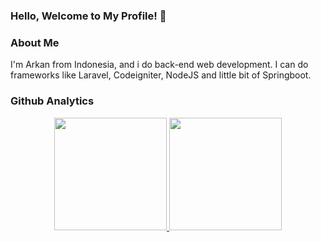 ### Hello, Welcome to My Profile! 👋
### About Me
I'm Arkan from Indonesia, and i do back-end web development. I can do frameworks like Laravel, Codeigniter, NodeJS and little bit of Springboot.
### Github Analytics
<p align="center">
<a href="https://github.com/arkanrosyid">
  <img height="180em" src="https://github-readme-stats-eight-theta.vercel.app/api?username=arkanrosyid&show_icons=true&theme=algolia&include_all_commits=true&count_private=true"/>
  <img height="180em" src="https://github-readme-stats-eight-theta.vercel.app/api/top-langs/?username=arkanrosyid&layout=compact&langs_count=8&theme=algolia"/>
</a>
</p>

<!-- [![Arkan Rosyid's GitHub stats](https://github-readme-stats.vercel.app/api?username=arkanrosyid)](https://github.com/anuraghazra/github-readme-stats)
 -->
